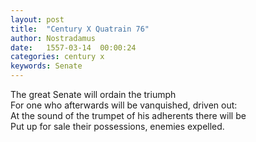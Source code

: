 ```yaml
---
layout: post
title:  "Century X Quatrain 76"
author: Nostradamus
date:   1557-03-14  00:00:24
categories: century x
keywords: Senate
---
```

The great Senate will ordain the triumph  
For one who afterwards will be vanquished, driven out:  
At the sound of the trumpet of his adherents there will be  
Put up for sale their possessions, enemies expelled.